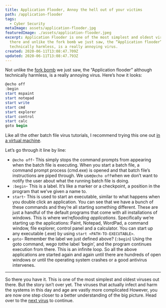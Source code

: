```yaml
---
title: Application Flooder, Annoy the hell out of your victims
path: /application-flooder
tags:
  - Cyber Security
metaImage: assets/application-flooder.jpg
featuredImage: ./assets/application-flooder.jpeg
excerpt: Application Flooder is one of the most simplest and oldest viruses out
  there and unlike the fork bomb we just saw, the “Application flooder” although
  technically harmless, is a really annoying virus.
created: 2020-06-11T13:08:47.709Z
updated: 2020-06-11T13:08:47.793Z
---
```

Not unlike the [fork bomb](https://blog.leewardslope.com/fork-bomb) we just saw, the “Application flooder” although technically harmless, is a really annoying virus. Here’s how it looks:

```powershell
@echo off
:begin
start mspaint
start notepad
start write
start cmd
start explorer
start control
start calc
goto begin
```

Like all the other batch file virus tutorials, I recommend trying this one out [in a virtual machine](https://blog.leewardslope.com/setting-up-a-virtual-machine-to-practice-hacking).

Let’s go through it line by line:

* `@echo off`- This simply stops the command prompts from appearing when the batch file is executing. When you start a batch file, a command prompt process (cmd.exe) is opened and that batch file’s instructions are piped through. We use`@echo off`when we don’t want to notify the user about what the running batch file is doing.
* `:begin`- This is a label. It’s like a marker or a checkpoint, a position in the program that we’ve given a name to.
* `start`- This is used to start an executable, similar to what happens when you double click an application. You can see that we have a bunch of these commands and they’re all starting something different. These are just a handful of the default programs that come with all installations of windows. This is where we’re*flooding applications*. Specifically we’re starting up the applications: Paint, Notepad, WordPad, a command window, file explorer, control panel and a calculator. You can start up any executable (.exe) by using `start <PATH-TO-EXECUTABLE>`.
* `goto`- Remember the label we just defined above? (`:begin`) Using the goto command, we*go to*the label ‘begin’, and the program continues execution from there. This is an infinite loop. So all the above applications are started again and again until there are hundreds of open windows or until the operating system crashes or a good antivirus intervenes.

- - -

So there you have it. This is one of the most simplest and oldest viruses out there. But the story isn’t over yet. The viruses that actually infect and harm the systems in this day and age are vastly more complicated However, you are now one step closer to a better understanding of the big picture. Head over to the [next virus](https://blog.leewardslope.com/overloading-memory) to continue.